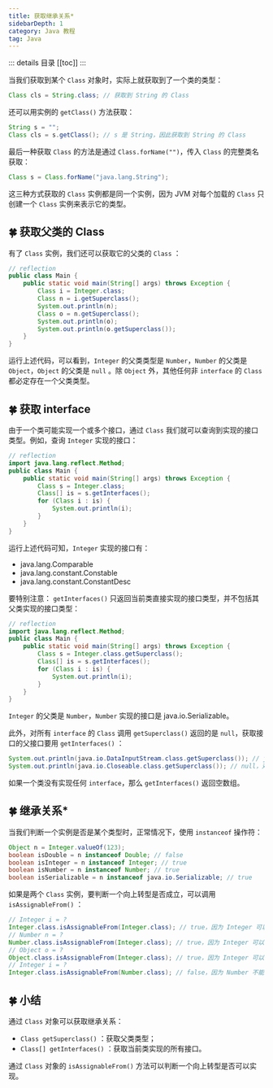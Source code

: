```yaml
---
title: 获取继承关系*
sidebarDepth: 1
category: Java 教程
tag: Java
---
```


::: details 目录
[[toc]]
:::

当我们获取到某个 `Class` 对象时，实际上就获取到了一个类的类型：

```java
Class cls = String.class; // 获取到 String 的 Class
```

还可以用实例的 `getClass()` 方法获取：

```java
String s = "";
Class cls = s.getClass(); // s 是 String，因此获取到 String 的 Class
```

最后一种获取 `Class` 的方法是通过 `Class.forName("")`，传入 `Class` 的完整类名获取：

```java
Class s = Class.forName("java.lang.String");
```

这三种方式获取的 `Class` 实例都是同一个实例，因为 JVM 对每个加载的 `Class` 只创建一个 `Class` 实例来表示它的类型。

## 🍀 获取父类的 Class

有了 `Class` 实例，我们还可以获取它的父类的 `Class` ：

```java {5,7}
// reflection
public class Main {
    public static void main(String[] args) throws Exception {
        Class i = Integer.class;
        Class n = i.getSuperclass();
        System.out.println(n);
        Class o = n.getSuperclass();
        System.out.println(o);
        System.out.println(o.getSuperclass());
    }
}
```

运行上述代码，可以看到，`Integer` 的父类类型是 `Number`，`Number` 的父类是 `Object`，`Object` 的父类是 `null` 。除 `Object` 外，其他任何非 `interface` 的 `Class` 都必定存在一个父类类型。

## 🍀 获取 interface

由于一个类可能实现一个或多个接口，通过 `Class` 我们就可以查询到实现的接口类型。例如，查询 `Integer` 实现的接口：

```java
// reflection
import java.lang.reflect.Method;
public class Main {
    public static void main(String[] args) throws Exception {
        Class s = Integer.class;
        Class[] is = s.getInterfaces();
        for (Class i : is) {
            System.out.println(i);
        }
    }
}
```

运行上述代码可知，`Integer` 实现的接口有：

- java.lang.Comparable
- java.lang.constant.Constable
- java.lang.constant.ConstantDesc

要特别注意： `getInterfaces()` 只返回当前类直接实现的接口类型，并不包括其父类实现的接口类型：

```java
// reflection
import java.lang.reflect.Method;
public class Main {
    public static void main(String[] args) throws Exception {
        Class s = Integer.class.getSuperclass();
        Class[] is = s.getInterfaces();
        for (Class i : is) {
            System.out.println(i);
        }
    }
}
```

`Integer` 的父类是 `Number`，`Number` 实现的接口是 java.io.Serializable。

此外，对所有 `interface` 的 `Class` 调用 `getSuperclass()` 返回的是 `null`，获取接口的父接口要用 `getInterfaces()` ：

```java
System.out.println(java.io.DataInputStream.class.getSuperclass()); // java.io.FilterInputStream，因为 DataInputStream 继承自 FilterInputStream
System.out.println(java.io.Closeable.class.getSuperclass()); // null，对接口调用 getSuperclass() 总是返回 null，获取接口的父接口要用 getInterfaces()
```

如果一个类没有实现任何 `interface`，那么 `getInterfaces()` 返回空数组。

## 🍀 继承关系\*

当我们判断一个实例是否是某个类型时，正常情况下，使用 `instanceof` 操作符：

```java
Object n = Integer.valueOf(123);
boolean isDouble = n instanceof Double; // false
boolean isInteger = n instanceof Integer; // true
boolean isNumber = n instanceof Number; // true
boolean isSerializable = n instanceof java.io.Serializable; // true
```

如果是两个 `Class` 实例，要判断一个向上转型是否成立，可以调用 `isAssignableFrom()` ：

```java
// Integer i = ?
Integer.class.isAssignableFrom(Integer.class); // true，因为 Integer 可以赋值给 Integer
// Number n = ?
Number.class.isAssignableFrom(Integer.class); // true，因为 Integer 可以赋值给 Number
// Object o = ?
Object.class.isAssignableFrom(Integer.class); // true，因为 Integer 可以赋值给 Object
// Integer i = ?
Integer.class.isAssignableFrom(Number.class); // false，因为 Number 不能赋值给 Integer
```

## 🍀 小结

通过 `Class` 对象可以获取继承关系：

- `Class getSuperclass()` ：获取父类类型；
- `Class[] getInterfaces()` ：获取当前类实现的所有接口。

通过 `Class` 对象的 `isAssignableFrom()` 方法可以判断一个向上转型是否可以实现。
